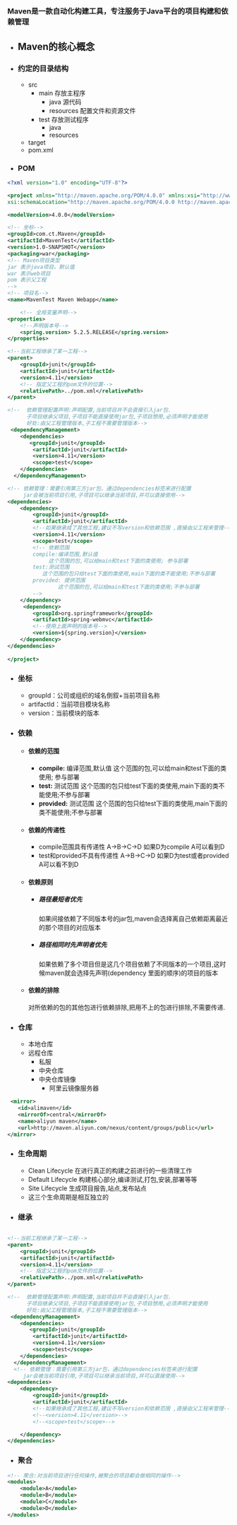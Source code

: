 ###  Maven是一款自动化构建工具，专注服务于Java平台的项目构建和依赖管理
- ## Maven的核心概念   
- ### 约定的目录结构
    - src
        - main 存放主程序
            - java 源代码
            - resources 配置文件和资源文件
        - test 存放测试程序
            - java 
            - resources
    - target
    - pom.xml
- ### POM

```xml
<?xml version="1.0" encoding="UTF-8"?>

<project xmlns="http://maven.apache.org/POM/4.0.0" xmlns:xsi="http://www.w3.org/2001/XMLSchema-instance"
xsi:schemaLocation="http://maven.apache.org/POM/4.0.0 http://maven.apache.org/xsd/maven-4.0.0.xsd">

<modelVersion>4.0.0</modelVersion>

<!-- 坐标-->
<groupId>com.ct.Maven</groupId>
<artifactId>MavenTest</artifactId>
<version>1.0-SNAPSHOT</version>
<packaging>war</packaging>
<!-- Maven项目类型
jar 表示java项目，默认值
war 表示web项目
pom 表示父工程
-->
<!-- 项目名-->
<name>MavenTest Maven Webapp</name>

    <!-- 全局变量声明-->
<properties>
    <!--声明版本号-->
    <spring.version> 5.2.5.RELEASE</spring.version>
</properties>

<!--当前工程继承了某一工程-->
<parent>
    <groupId>junit</groupId>
    <artifactId>junit</artifactId>
    <version>4.11</version>
    <!-- 指定父工程的pom文件的位置-->
    <relativePath>../pom.xml</relativePath>
</parent>

<!--  依赖管理配置声明:声明配置,当前项目并不会直接引入jar包.
      子项目继承父项目,子项目不能直接使用jar包,子项目想用,必须声明才能使用
      好处:由父工程管理版本,子工程不需要管理版本-->
 <dependencyManagement>
    <dependencies>
       <groupId>junit</groupId>
        <artifactId>junit</artifactId>
        <version>4.11</version>
        <scope>test</scope>
    </dependencies>
  </dependencyManagement>

<!-- 依赖管理：需要引用第三方jar包，通过dependencies标签来进行配置 
     jar会被当前项目引用,子项目可以继承当前项目,并可以直接使用-->
<dependencies>
    <dependency>
        <groupId>junit</groupId>
        <artifactId>junit</artifactId>
        <!--如果继承成了其他工程,建议不写version和依赖范围 ,直接由父工程来管理-->
        <version>4.11</version>
        <scope>test</scope>
        <!-- 依赖范围
        compile:编译范围,默认值
             这个范围的包,可以给main和test下面的类使用; 参与部署
        test:测试范围
           这个范围的包只给test下面的类使用,main下面的类不能使用;不参与部署
        provided: 提供范围
                这个范围的包,可以给main和test下面的类使用;不参与部署
        -->
    </dependency>
     <dependency>
        <groupId>org.springframework</groupId>
        <artifactId>spring-webmvc</artifactId>
        <!--使用上面声明的版本号-->
        <version>${spring.version}</version>
    </dependency>
</dependencies>
    
</project>
```
- ### 坐标
    - groupId：公司或组织的域名倒叙+当前项目名称
    - artifactId：当前项目模块名称
    - version：当前模块的版本
- ### 依赖
    - #### 依赖的范围
        - **compile:** 编译范围,默认值
                  这个范围的包,可以给main和test下面的类使用;
                  参与部署
        - **test:** 测试范围
           这个范围的包只给test下面的类使用,main下面的类不能使用;不参与部署
        - **provided:** 测试范围
           这个范围的包只给test下面的类使用,main下面的类不能使用;不参与部署
    - #### 依赖的传递性
        - compile范围具有传递性 A->B->C->D  如果D为compile A可以看到D
        - test和provided不具有传递性 A->B->C->D  如果D为test或者provided A可以看不到D
    - #### 依赖原则
        - ##### 路径最短者优先
            如果间接依赖了不同版本号的jar包,maven会选择离自己依赖距离最近的那个项目的对应版本
        - ##### 路径相同时先声明者优先
            如果依赖了多个项目但是这几个项目依赖了不同版本的一个项目,这时候maven就会选择先声明(dependency 里面的顺序)的项目的版本
    - #### 依赖的排除
        对所依赖的包的其他包进行依赖排除,把用不上的包进行排除,不需要传递.
- ### 仓库
    - 本地仓库
    - 远程仓库
        - 私服
        - 中央仓库
        - 中央仓库镜像
            - 阿里云镜像服务器
        
```xml
 <mirror>
　　<id>alimaven</id>
　　<mirrorOf>central</mirrorOf>
　　<name>aliyun maven</name>
　　<url>http://maven.aliyun.com/nexus/content/groups/public</url>
</mirror>
```

- ### 生命周期
    -  Clean Lifecycle 在进行真正的构建之前进行的一些清理工作
    -  Default Lifecycle 构建核心部分,编译测试,打包,安装,部署等等
    -  Site Lifecycle 生成项目报告,站点,发布站点
    -  这三个生命周期是相互独立的
- ### 继承

```xml

<!--当前工程继承了某一工程-->
<parent>
    <groupId>junit</groupId>
    <artifactId>junit</artifactId>
    <version>4.11</version>
    <!-- 指定父工程的pom文件的位置-->
    <relativePath>../pom.xml</relativePath>
</parent>

<!--  依赖管理配置声明:声明配置,当前项目并不会直接引入jar包.
      子项目继承父项目,子项目不能直接使用jar包,子项目想用,必须声明才能使用
      好处:由父工程管理版本,子工程不需要管理版本-->
 <dependencyManagement>
    <dependencies>
       <groupId>junit</groupId>
        <artifactId>junit</artifactId>
        <version>4.11</version>
        <scope>test</scope>
    </dependencies>
  </dependencyManagement>
  <!-- 依赖管理：需要引用第三方jar包，通过dependencies标签来进行配置 
     jar会被当前项目引用,子项目可以继承当前项目,并可以直接使用-->
<dependencies>
    <dependency>
        <groupId>junit</groupId>
        <artifactId>junit</artifactId>
        <!--如果继承成了其他工程,建议不写version和依赖范围 ,直接由父工程来管理-->
        <!--<version>4.11</version>-->
        <!--<scope>test</scope>-->

    </dependency>
</dependencies>
```

- ### 聚合

```xml
<!-- 聚合:对当前项目进行任何操作,被聚合的项目都会做相同的操作-->
<modules>
    <module>A</module>
    <module>B</module>
    <module>C</module>
    <module>D</module>
</modules>

```
